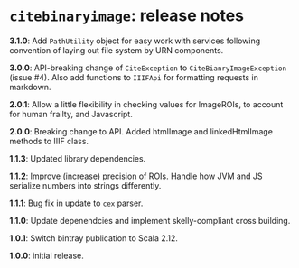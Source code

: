 # `citebinaryimage`: release notes

**3.1.0**:  Add `PathUtility` object for easy work with services following convention of laying out file system by URN components.

**3.0.0**:  API-breaking change of `CiteException` to `CiteBianryImageException` (issue #4).  Also add functions to `IIIFApi` for formatting requests in markdown.


**2.0.1**: Allow a little flexibility in checking values for ImageROIs, to account for human frailty, and Javascript.

**2.0.0**: Breaking change to API. Added htmlImage and linkedHtmlImage methods to IIIF class.

**1.1.3**: Updated library dependencies.

**1.1.2**:  Improve (increase) precision of ROIs. Handle how JVM and JS serialize numbers into strings differently.

**1.1.1**:  Bug fix in update to `cex` parser.

**1.1.0**: Update depenendcies and implement skelly-compliant cross building.

**1.0.1**:  Switch bintray publication to Scala 2.12.

**1.0.0**:  initial release.
